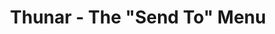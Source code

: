 ---
title: Thunar - The "Send To" Menu
permalink: "/thunar-docs/send-to"
redirect_to: https://docs.xfce.org/xfce/thunar/send-to
---